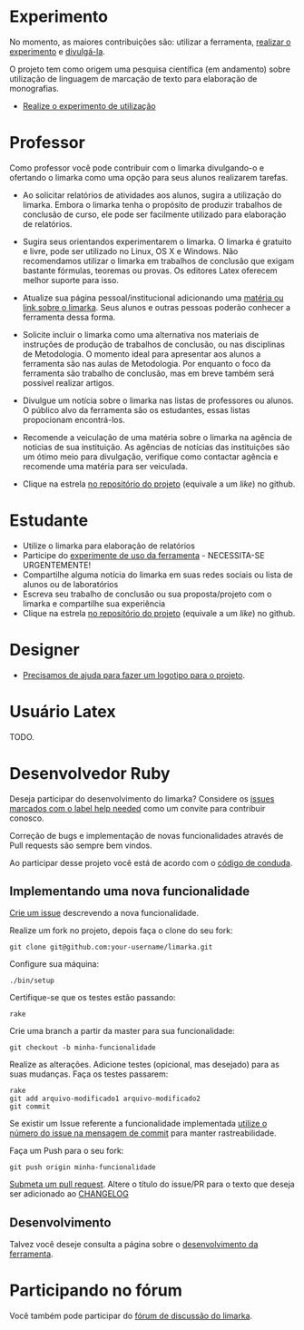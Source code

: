 # Experimento

No momento, as maiores contribuições são: utilizar a ferramenta, [realizar o experimento]
e [divulgá-la](https://github.com/abntex/limarka/wiki/Imprensa).

[realizar o experimento]: https://github.com/abntex/limarka/wiki/Experimentos

O projeto tem como origem uma pesquisa científica (em andamento) sobre utilização de linguagem de marcação de texto para elaboração de monografias.

- [Realize o experimento de utilização](https://github.com/abntex/limarka/wiki/Experimentos)

# Professor

Como professor você pode contribuir com o limarka divulgando-o e ofertando o limarka como uma opção para seus alunos realizarem tarefas. 

- Ao solicitar relatórios de atividades aos alunos, sugira a utilização do limarka. Embora o limarka tenha o propósito de produzir trabalhos de conclusão de curso, ele pode ser facilmente utilizado para elaboração de relatórios. 

- Sugira seus orientandos experimentarem o limarka. O limarka é gratuito e livre, pode ser utilizado no Linux, OS X e Windows. Não recomendamos utilizar o limarka em trabalhos de conclusão que exigam bastante fórmulas, teoremas ou provas. Os editores Latex oferecem melhor suporte para isso.

- Atualize sua página pessoal/institucional adicionando uma [matéria ou link sobre o limarka](https://github.com/abntex/limarka/wiki/Imprensa). Seus alunos e outras pessoas poderão conhecer a ferramenta dessa forma.

- Solicite incluir o limarka como uma alternativa nos materiais de instruções de produção de trabalhos de conclusão, ou nas disciplinas de Metodologia. O momento ideal para apresentar aos alunos a ferramenta são nas aulas de Metodologia. Por enquanto o foco da ferramenta são trabalho de conclusão, mas em breve também será possível realizar artigos.

- Divulgue um notícia sobre o limarka nas listas de professores ou alunos. O público alvo da ferramenta são os estudantes, essas listas propocionam encontrá-los.

- Recomende a veiculação de uma matéria sobre o limarka na agência de noticias de sua instituição. As agências de notícias das instituições são um ótimo meio para divulgação, verifique como contactar agência e recomende uma matéria para ser veiculada.

- Clique na estrela [no repositório do projeto](https://github.com/abntex/limarka) (equivale a um *like*) no github.

# Estudante

- Utilize o limarka para elaboração de relatórios
- Participe do [experimente de uso da ferramenta](https://github.com/abntex/limarka/wiki/Experimentos) - NECESSITA-SE URGENTEMENTE!
- Compartilhe alguma notícia do limarka em suas redes sociais ou lista de alunos ou de laboratórios
- Escreva seu trabalho de conclusão ou sua proposta/projeto com o limarka e compartilhe sua experiência
- Clique na estrela [no repositório do projeto](https://github.com/abntex/limarka) (equivale a um *like*) no github.

# Designer

- [Precisamos de ajuda para fazer um logotipo para o projeto](https://github.com/abntex/limarka/issues/102).

# Usuário Latex

TODO.

# Desenvolvedor Ruby

Deseja participar do desenvolvimento do limarka? Considere os [issues marcados com o label help needed](https://github.com/abntex/limarka/labels/help%20wanted) como um convite para contribuir conosco.

Correção de bugs e implementação de novas funcionalidades através de Pull requests são sempre bem vindos.

Ao participar desse projeto você está de acordo com o [código de conduda].

[código de conduda]: https://github.com/abntex/limarka/blob/master/CODE_OF_CONDUCT.md

## Implementando uma nova funcionalidade

[Crie um issue](https://github.com/abntex/limarka/issues/new) descrevendo a nova funcionalidade.

Realize um fork no projeto, depois faça o clone do seu fork:

    git clone git@github.com:your-username/limarka.git

Configure sua máquina:

    ./bin/setup

Certifique-se que os testes estão passando:

    rake

Crie uma branch a partir da master para sua funcionalidade:

    git checkout -b minha-funcionalidade

Realize as alterações. Adicione testes (opicional, mas desejado) para as suas mudanças. Faça os testes passarem:

    rake
    git add arquivo-modificado1 arquivo-modificado2
    git commit
    
Se existir um Issue referente a funcionalidade implementada [utilize o número do issue na mensagem de commit](https://help.github.com/articles/closing-issues-via-commit-messages/) para manter rastreabilidade.

Faça um Push para o seu fork:

    git push origin minha-funcionalidade

[Submeta um pull request](https://github.com/abntex/limarka/compare/). Altere o título do issue/PR para o texto que deseja ser adicionado ao [CHANGELOG](https://github.com/abntex/limarka/blob/master/CHANGELOG.md)

## Desenvolvimento

Talvez você deseje consulta a página sobre o [desenvolvimento da ferramenta](https://github.com/abntex/limarka/wiki/Desenvolvimento).

# Participando no fórum

Você também pode participar do [fórum de discussão do limarka](https://groups.google.com/forum/#!forum/limarka).
